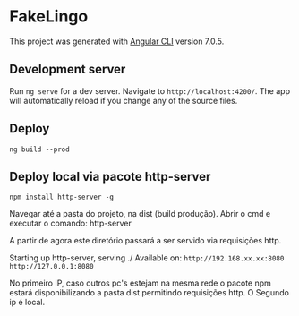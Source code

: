 # FakeLingo

This project was generated with [Angular CLI](https://github.com/angular/angular-cli) version 7.0.5.

## Development server

Run `ng serve` for a dev server. Navigate to `http://localhost:4200/`. The app will automatically reload if you change any of the source files.

## Deploy

`ng build --prod `

## Deploy local via pacote http-server

`npm install http-server -g`

  Navegar até a pasta do projeto, na dist (build produção). Abrir o cmd e executar o comando: http-server

  A partir de agora este diretório passará a ser servido via requisições http.

  Starting up http-server, serving ./
Available on:
  `http://192.168.xx.xx:8080` 
 ` http://127.0.0.1:8080 `

No primeiro IP, caso outros pc's estejam na mesma rede o pacote npm estará disponibilizando a pasta dist permitindo requisições http.
O Segundo ip é local.
